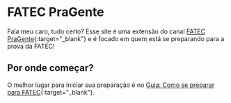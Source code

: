 # **FATEC PraGente**

Fala meu caro, tudo certo? 
Esse site é uma extensão do canal [FATEC PraGente](https://www.youtube.com/@fatecpragente){:target="_blank"}   e é focado em quem está se preparando para a prova da FATEC! 


## Por onde começar?

O melhor lugar para iniciar sua preparação é no [Guia: Como se preparar para FATEC](/home/metodo){:target="_blank"}. 